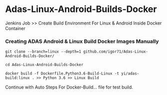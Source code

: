 # Adas-Linux-Android-Builds-Docker
Jenkins Job >> Create Build Environment For Linux &amp; Android Inside Docker Container

### Creating ADAS Android & Linux Build Docker Images Manually
```
git clone --branch=linux --depth=1 github.com/igor71/Adas-Linux-Android-Builds-Docker/

cd Adas-Linux-Android-Builds-Docker

docker build -f Dockerfile.Python3.6-Build-Linux -t yi/adas-build:linux . >> Python 3.6 >> Linux Build
```
Continue with Auto Steps For Docker-Build... file for test build.
